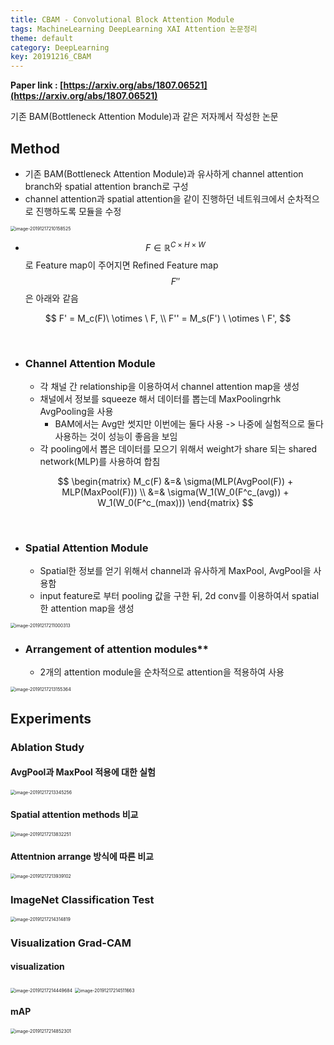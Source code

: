 ```yaml
---
title: CBAM - Convolutional Block Attention Module
tags: MachineLearning DeepLearning XAI Attention 논문정리
theme: default
category: DeepLearning
key: 20191216_CBAM
---
```


**Paper link : [https://arxiv.org/abs/1807.06521](https://arxiv.org/abs/1807.06521)**



기존 BAM(Bottleneck Attention Module)과 같은 저자께서 작성한 논문



## Method

* 기존 BAM(Bottleneck Attention Module)과 유사하게 channel attention branch와 spatial attention branch로 구성
* channel attention과 spatial attention을 같이 진행하던 네트워크에서 순차적으로 진행하도록 모듈을 수정

<img src="../assets/post_images/image-20191217210158525.png" alt="image-20191217210158525" style="zoom:50%;"  />

* $$ F \in \mathbb{R}^{C\times H \times W} $$ 로 Feature map이 주어지면 Refined Feature map $$ F'' $$ 은 아래와 같음

$$
F' = M_c(F)\  \otimes \  F, \\
F'' = M_s(F') \ \otimes \ F',
$$

<br>

* ### **Channel Attention Module**

  * 각 채널 간 relationship을 이용하여서 channel attention map을 생성
  * 채널에서 정보를 squeeze 해서 데이터를 뽑는데 MaxPoolingrhk AvgPooling을 사용
    * BAM에서는 Avg만 썻지만 이번에는 둘다 사용 -> 나중에 실험적으로 둘다 사용하는 것이 성능이 좋음을 보임
  * 각 pooling에서 뽑은 데이터를 모으기 위해서 weight가 share 되는 shared network(MLP)를 사용하여 합침

  $$
  \begin{matrix}
  M_c(F) &=& \sigma(MLP(AvgPool(F)) + MLP(MaxPool(F))) \\
  			&=& \sigma(W_1(W_0(F^c_(avg)) + W_1(W_0(F^c_(max)))
  \end{matrix}
  $$

<br>

* ### **Spatial Attention Module**

  * Spatial한 정보를 얻기 위해서 channel과 유사하게 MaxPool, AvgPool을 사용함
  * input feature로 부터 pooling 값을 구한 뒤, 2d conv를 이용하여서 spatial한 attention map을 생성

<img src="../assets/post_images/image-20191217211000313.png" alt="image-20191217211000313" style="zoom:50%;" />

<br>

* ### Arrangement of attention modules**

  * 2개의 attention module을 순차적으로 attention을 적용하여 사용

<img src="../assets/post_images/image-20191217213155364.png" alt="image-20191217213155364" style="zoom:50%;" />



## Experiments

### Ablation Study

#### AvgPool과 MaxPool 적용에 대한 실험

<img src="../assets/post_images/image-20191217213345256.png" alt="image-20191217213345256" style="zoom:50%;" />

<br>

#### Spatial attention methods 비교

<img src="../assets/post_images/image-20191217213832251.png" alt="image-20191217213832251" style="zoom:50%;" />

<br>

#### Attentnion arrange 방식에 따른 비교

<img src="../assets/post_images/image-20191217213939102.png" alt="image-20191217213939102" style="zoom:50%;" />

<br>

### ImageNet Classification Test

<img src="../assets/post_images/image-20191217214314819.png" alt="image-20191217214314819" style="zoom:50%;" />

### Visualization Grad-CAM

#### visualization

<img src="../assets/post_images/image-20191217214449684.png" alt="image-20191217214449684" style="zoom:50%;" />

<img src="../assets/post_images/image-20191217214511663.png" alt="image-20191217214511663" style="zoom:50%;" />

#### mAP

<img src="../assets/post_images/image-20191217214852301.png" alt="image-20191217214852301" style="zoom:50%;" />